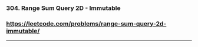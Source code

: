 ### 304. Range Sum Query 2D - Immutable
### https://leetcode.com/problems/range-sum-query-2d-immutable/
---
